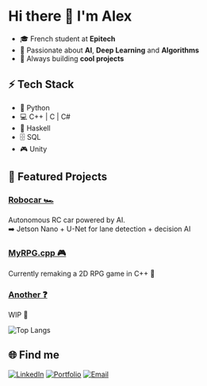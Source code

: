 # Hi there 👋 I'm Alex  

- 🎓 French student at **Epitech**
- 🤖 Passionate about **AI**, **Deep Learning** and **Algorithms**
- 🚀 Always building **cool projects**

## ⚡ Tech Stack  

- 🐍 Python  
- 💻 C++ | C | C#
- 🔢 Haskell  
- 🗄️ SQL
- 🎮 Unity

## 🚀 Featured Projects

### [Robocar 🏎️](https://github.com/AlexyanComino/robocar)
Autonomous RC car powered by AI.  
➡️ Jetson Nano + U-Net for lane detection + decision AI  

### [MyRPG.cpp 🎮](https://github.com/AlexyanComino/MyRPG.cpp)
Currently remaking a 2D RPG game in C++ 🚀

### [Another ❓](https://github.com/AlexyanComino/MyRPG.cpp)
WIP 🚀


![Top Langs](https://github-readme-stats.vercel.app/api/top-langs/?username=AlexyanComino&layout=compact)


## 🌐 Find me
[![LinkedIn](https://img.shields.io/badge/LinkedIn-%230077B5?style=for-the-badge&logo=linkedin&logoColor=white)](https://linkedin.com/in/alexyancomino)
[![Portfolio](https://img.shields.io/badge/Portfolio-%23FF5733?style=for-the-badge&logo=about.me&logoColor=white&color=green)](https://yourportfolio.com)
[![Email](https://img.shields.io/badge/Email-%23EA4335?style=for-the-badge&logo=gmail&logoColor=white)](mailto:alexyan.comino@epitech.eu )
